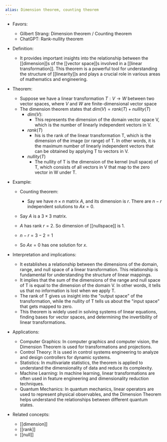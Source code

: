 ```yaml
---
alias: Dimension theorem, counting theorem
---
```



- Favors:
	- Gilbert Strang: Dimension theorem / Counting theorem
	- ChatGPT: Rank-nullity theorem
- Definition:
	- It provides important insights into the relationship between the [[dimension]]s of the [[vector space]]s involved in a [[linear transformation]]. This theorem is a powerful tool for understanding the structure of [[linearity]]s and plays a crucial role in various areas of mathematics and engineering.
- Theorem:
	- Suppose we have a linear transformation $T: V \rightarrow W$ between two vector spaces, where $V$ and $W$ are finite-dimensional vector space
	- The dimension theorem states that $dim(V) = rank(T) + nullity(T)$
		- $dim(V)$:
			- This represents the dimension of the domain vector space V, which is the number of linearly independent vectors in V.
		- $rank(T)$
			- his is the rank of the linear transformation T, which is the dimension of the image (or range) of T.  In other words, it is the maximum number of linearly independent vectors that can be obtained by applying T to vectors in V.
		- $nullity(T)$
			- The nullity of T is the dimension of the kernel (null space) of T, which consists of all vectors in V that map to the zero vector in W under T.

- Example: 
	- Counting theorem:
		- Say we have $n \times n$ matrix $A$, and its dimension is $r$. There are $n - r$ independent solutions to $Ax = 0$.
	
	- Say $A$ is a $3 \times 3$ matrix.
	- $A$ has rank $r = 2$. So dimension of [[nullspace]] is $1$. 
	- $n - r = 3 - 2 = 1$
	- So $Ax = 0$ has one solution for $x$. 

- Interpretation and implications:
	- It establishes a relationship between the dimensions of the domain, range, and null space of a linear transformation. This relationship is fundamental for understanding the structure of linear mappings.
	- It implies that the sum of the dimensions of the range and null space of T is equal to the dimension of the domain V. In other words, it tells us that no information is lost when we apply T. 
	- The rank of T gives us insight into the "output space" of the transformation, while the nullity of T tells us about the "input space" that gets mapped to zero.
	- This theorem is widely used in solving systems of linear equations, finding bases for vector spaces, and determining the invertibility of linear transformations.
- Applications:
	- Computer Graphics: In computer graphics and computer vision, the Dimension Theorem is used for transformations and projections.
	- Control Theory: It is used in control systems engineering to analyze and design controllers for dynamic systems.
	- Statistics: In multivariate statistics, the theorem is applied to understand the dimensionality of data and reduce its complexity.
	- Machine Learning: In machine learning, linear transformations are often used in feature engineering and dimensionality reduction techniques.
	- Quantum Mechanics: In quantum mechanics, linear operators are used to represent physical observables, and the Dimension Theorem helps understand the relationships between different quantum states.

- Related concepts:
	- [[dimension]]
	- [[rank]]
	- [[null]]
